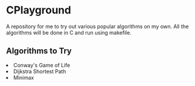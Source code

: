 # CPlayground
<p>A repository for me to try out various popular algorithms on my own. All the algorithms will be done in C and run using makefile.</p>

<h2>Algorithms to Try</h2>
<li>Conway's Game of Life</li>
<li>Dijkstra Shortest Path</li>
<li>Minimax</li>
